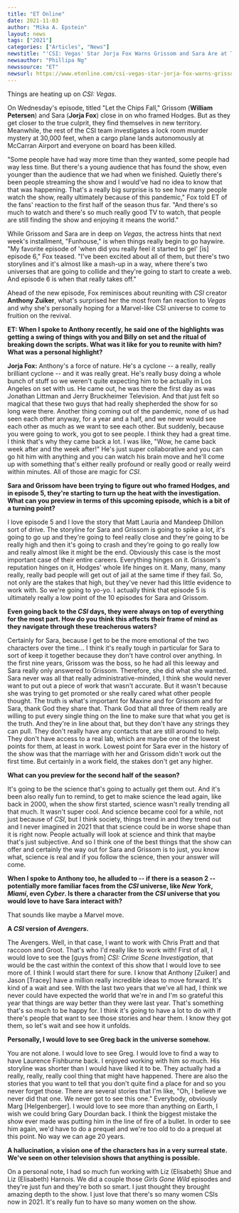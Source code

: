 ```yaml
---
title: "ET Online"
date: 2021-11-03
author: "Mika A. Epstein"
layout: news
tags: ["2021"]
categories: ["Articles", "News"]
newstitle: "'CSI: Vegas' Star Jorja Fox Warns Grissom and Sara Are at Their Lowest Point (Exclusive)"
newsauthor: "Phillipa Ng"
newssource: "ET"
newsurl: https://www.etonline.com/csi-vegas-star-jorja-fox-warns-grissom-and-sara-are-at-their-lowest-point-exclusive-174583
---
```


Things are heating up on _CSI: Vegas_.

On Wednesday's episode, titled "Let the Chips Fall," Grissom (**William Petersen**) and Sara (**Jorja Fox**) close in on who framed Hodges. But as they get closer to the true culprit, they find themselves in new territory. Meanwhile, the rest of the CSI team investigates a lock room murder mystery at 30,000 feet, when a cargo plane lands autonomously at McCarran Airport and everyone on board has been killed.

"Some people have had way more time than they wanted, some people had way less time. But there's a young audience that has found the show, even younger than the audience that we had when we finished. Quietly there's been people streaming the show and I would've had no idea to know that that was happening. That's a really big surprise is to see how many people watch the show, really ultimately because of this pandemic," Fox told ET of the fans' reaction to the first half of the season thus far. "And there's so much to watch and there's so much really good TV to watch, that people are still finding the show and enjoying it means the world."

While Grissom and Sara are in deep on _Vegas_, the actress hints that next week's installment, "Funhouse," is when things really begin to go haywire. "My favorite episode of 'when did you really feel it started to gel' [is] episode 6," Fox teased. "I've been excited about all of them, but there's two storylines and it's almost like a mash-up in a way, where there's two universes that are going to collide and they're going to start to create a web. And episode 6 is when that really takes off."

Ahead of the new episode, Fox reminisces about reuniting with _CSI_ creator **Anthony Zuiker**, what's surprised her the most from fan reaction to _Vegas_ and why she's personally hoping for a Marvel-like CSI universe to come to fruition on the revival.

**ET: When I spoke to Anthony recently, he said one of the highlights was getting a swing of things with you and Billy on set and the ritual of breaking down the scripts. What was it like for you to reunite with him? What was a personal highlight?**

**Jorja Fox:** Anthony's a force of nature. He's a cyclone -- a really, really brilliant cyclone -- and it was really great. He's really busy doing a whole bunch of stuff so we weren't quite expecting him to be actually in Los Angeles on set with us. He came out, he was there the first day as was Jonathan Littman and Jerry Bruckheimer Television. And that just felt so magical that these two guys that had really shepherded the show for so long were there. Another thing coming out of the pandemic, none of us had seen each other anyway, for a year and a half, and we never would see each other as much as we want to see each other. But suddenly, because you were going to work, you got to see people. I think they had a great time. I think that's why they came back a lot. I was like, "Wow, he came back week after and the week after!" He's just super collaborative and you can go hit him with anything and you can watch his brain move and he'll come up with something that's either really profound or really good or really weird within minutes. All of those are magic for _CSI_.

**Sara and Grissom have been trying to figure out who framed Hodges, and in episode 5, they're starting to turn up the heat with the investigation. What can you preview in terms of this upcoming episode, which is a bit of a turning point?**

I love episode 5 and I love the story that Matt Lauria and Mandeep Dhillon sort of drive. The storyline for Sara and Grissom is going to spike a lot, it's going to go up and they're going to feel really close and they're going to be really high and then it's going to crash and they're going to go really low and really almost like it might be the end. Obviously this case is the most important case of their entire careers. Everything hinges on it. Grissom's reputation hinges on it, Hodges' whole life hinges on it. Many, many, many really, really bad people will get out of jail at the same time if they fail. So, not only are the stakes that high, but they've never had this little evidence to work with. So we're going to yo-yo. I actually think that episode 5 is ultimately really a low point of the 10 episodes for Sara and Grissom.

**Even going back to the _CSI_ days, they were always on top of everything for the most part. How do you think this affects their frame of mind as they navigate through these treacherous waters?**

Certainly for Sara, because I get to be the more emotional of the two characters over the time... I think it's really tough in particular for Sara to sort of keep it together because they don't have control over anything. In the first nine years, Grissom was the boss, so he had all this leeway and Sara really only answered to Grissom. Therefore, she did what she wanted. Sara never was all that really administrative-minded, I think she would never want to put out a piece of work that wasn't accurate. But it wasn't because she was trying to get promoted or she really cared what other people thought. The truth is what's important for Maxine and for Grissom and for Sara, thank God they share that. Thank God that all three of them really are willing to put every single thing on the line to make sure that what you get is the truth. And they're in line about that, but they don't have any strings they can pull. They don't really have any contacts that are still around to help. They don't have access to a real lab, which are maybe one of the lowest points for them, at least in work. Lowest point for Sara ever in the history of the show was that the marriage with her and Grissom didn't work out the first time. But certainly in a work field, the stakes don't get any higher.

**What can you preview for the second half of the season?**

It's going to be the science that's going to actually get them out. And it's been also really fun to remind, to get to make science the lead again, like back in 2000, when the show first started, science wasn't really trending all that much. It wasn't super cool. And science became cool for a while, not just because of _CSI_, but I think society, things trend in and they trend out and I never imagined in 2021 that that science could be in worse shape than it is right now. People actually will look at science and think that maybe that's just subjective. And so I think one of the best things that the show can offer and certainly the way out for Sara and Grissom is to just, you know what, science is real and if you follow the science, then your answer will come.

**When I spoke to Anthony too, he alluded to -- if there is a season 2 -- potentially more familiar faces from the _CSI_ universe, like _New York_, _Miami_, even _Cyber_. Is there a character from the _CSI_ universe that you would love to have Sara interact with?**

That sounds like maybe a Marvel move.

**A _CSI_ version of _Avengers_.**

The Avengers. Well, in that case, I want to work with Chris Pratt and that raccoon and Groot. That's who I'd really like to work with! First of all, I would love to see the [guys from] _CSI: Crime Scene Investigation_, that would be the cast within the context of this show that I would love to see more of. I think I would start there for sure. I know that Anthony [Zuiker] and Jason [Tracey] have a million really incredible ideas to move forward. It's kind of a wait and see. With the last two years that we've all had, I think we never could have expected the world that we're in and I'm so grateful this year that things are way better than they were last year. That's something that's so much to be happy for. I think it's going to have a lot to do with if there's people that want to see those stories and hear them. I know they got them, so let's wait and see how it unfolds.

**Personally, I would love to see Greg back in the universe somehow.**

You are not alone. I would love to see Greg. I would love to find a way to have Laurence Fishburne back. I enjoyed working with him so much. His storyline was shorter than I would have liked it to be. They actually had a really, really, really cool thing that might have happened. There are also the stories that you want to tell that you don't quite find a place for and so you never forget those. There are several stories that I'm like, "Oh, I believe we never did that one. We never got to see this one." Everybody, obviously Marg [Helgenberger]. I would love to see more than anything on Earth, I wish we could bring Gary Dourdan back. I think the biggest mistake the show ever made was putting him in the line of fire of a bullet. In order to see him again, we'd have to do a prequel and we're too old to do a prequel at this point. No way we can age 20 years.

**A hallucination, a vision one of the characters has in a very surreal state. We've seen on other television shows that anything is possible.**

On a personal note, I had so much fun working with Liz (Elisabeth) Shue and Liz (Elisabeth) Harnois. We did a couple those _Girls Gone Wild_ episodes and they're just fun and they're both so smart. I just thought they brought amazing depth to the show. I just love that there's so many women CSIs now in 2021. It's really fun to have so many women on the show.
